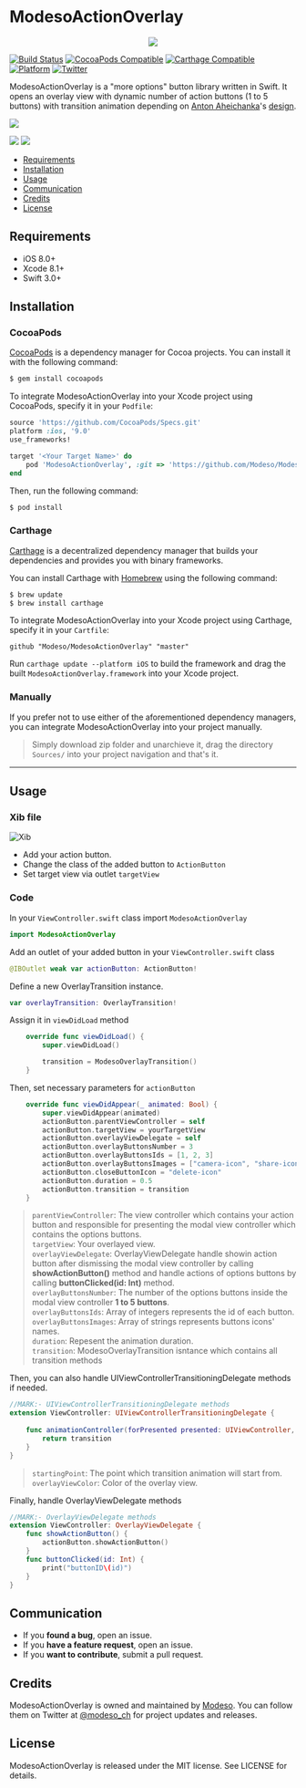 # ModesoActionOverlay
<p align="center">
  <img src="https://media.licdn.com/mpr/mpr/shrink_200_200/AAEAAQAAAAAAAAZsAAAAJDM2NTU0MDA1LTA3YmEtNGUyMC05YmZjLTIxMDNlZWZlM2ZkMQ.png">
</p>

[![Build Status](https://img.shields.io/travis/rust-lang/rust.svg)](https://img.shields.io/travis/rust-lang/rust.svg)
[![CocoaPods Compatible](https://img.shields.io/badge/Pod-compatible-4BC51D.svg
)](https://cocoapods.org
)
[![Carthage Compatible](https://img.shields.io/badge/Carthage-compatible-4BC51D.svg?style=flat)](https://github.com/Carthage/Carthage)
[![Platform](https://img.shields.io/badge/Platform-iOS-d3d3d3.svg)]()
[![Twitter](https://img.shields.io/badge/twitter-@modeso_ch-0B0032.svg?style=flat)](http://twitter.com/AlamofireSF)

ModesoActionOverlay is a "more options" button library written in Swift. It opens an overlay view with dynamic number of action buttons (1 to 5 buttons) with transition animation depending on [Anton Aheichanka](https://dribbble.com/madebyanton)'s [design](https://dribbble.com/shots/1977070-Profile-Screen-Animation).

![](https://github.com/Modeso/ModesoActionOverlay/blob/master/ModesoActionOverlay_1.gif)

![](https://github.com/Modeso/ModesoActionOverlay/blob/master/ModesoActionOverlay_2.gif)
![](https://github.com/Modeso/ModesoActionOverlay/blob/master/ModesoActionOverlay_3.gif)

- [Requirements](#requirements)
- [Installation](#installation)
- [Usage](#usage)
- [Communication](#communication)
- [Credits](#credits)
- [License](#license)

## Requirements

- iOS 8.0+
- Xcode 8.1+
- Swift 3.0+


## Installation

### CocoaPods

[CocoaPods](http://cocoapods.org) is a dependency manager for Cocoa projects. You can install it with the following command:

```bash
$ gem install cocoapods
```

To integrate ModesoActionOverlay into your Xcode project using CocoaPods, specify it in your `Podfile`:

```ruby
source 'https://github.com/CocoaPods/Specs.git'
platform :ios, '9.0'
use_frameworks!

target '<Your Target Name>' do
    pod 'ModesoActionOverlay', :git => 'https://github.com/Modeso/ModesoActionOverlay.git'
end
```

Then, run the following command:

```bash
$ pod install
```

### Carthage

[Carthage](https://github.com/Carthage/Carthage) is a decentralized dependency manager that builds your dependencies and provides you with binary frameworks.

You can install Carthage with [Homebrew](http://brew.sh/) using the following command:

```bash
$ brew update
$ brew install carthage
```

To integrate ModesoActionOverlay into your Xcode project using Carthage, specify it in your `Cartfile`:

```ogdl
github "Modeso/ModesoActionOverlay" "master"
```

Run `carthage update --platform iOS` to build the framework and drag the built `ModesoActionOverlay.framework` into your Xcode project.

### Manually

If you prefer not to use either of the aforementioned dependency managers, you can integrate ModesoActionOverlay into your project manually.
> Simply download zip folder and unarchieve it, drag the directory `Sources/` into your project navigation and that's it.
---

## Usage

### Xib file

<img src="https://github.com/Modeso/ModesoActionOverlay/blob/master/Xib.png" alt="Xib">

- Add your action button.
- Change the class of the added button to `ActionButton`
- Set target view via outlet `targetView` 

### Code

In your `ViewController.swift` class import `ModesoActionOverlay`
```swift
import ModesoActionOverlay
```
Add an outlet of your added button in your `ViewController.swift` class
```swift
@IBOutlet weak var actionButton: ActionButton!
```
Define a new OverlayTransition instance.
```swift
var overlayTransition: OverlayTransition!
```
Assign it in `viewDidLoad` method
```swift
    override func viewDidLoad() {
        super.viewDidLoad()

        transition = ModesoOverlayTransition()
    }
```
Then, set necessary parameters for `actionButton`
```swift
    override func viewDidAppear(_ animated: Bool) {
        super.viewDidAppear(animated)
        actionButton.parentViewController = self
        actionButton.targetView = yourTargetView
        actionButton.overlayViewDelegate = self
        actionButton.overlayButtonsNumber = 3
        actionButton.overlayButtonsIds = [1, 2, 3]
        actionButton.overlayButtonsImages = ["camera-icon", "share-icon", "cloud-icon"]
        actionButton.closeButtonIcon = "delete-icon"
        actionButton.duration = 0.5
        actionButton.transition = transition
    }
```
> `parentViewController`: The view controller which contains your action button and responsible for presenting the modal view controller which contains the options buttons.<br>
> `targetView`: Your overlayed view.<br>
> `overlayViewDelegate`: OverlayViewDelegate handle showin action button after dismissing the modal view controller by calling **showActionButton()** method and handle actions of options buttons by calling **buttonClicked(id: Int)** method.<br>
> `overlayButtonsNumber`: The number of the options buttons inside the modal view controller **1 to 5 buttons**.<br>
> `overlayButtonsIds`: Array of integers represents the id of each button.<br>
> `overlayButtonsImages`: Array of strings represents buttons icons' names.<br>
> `duration`: Repesent the animation duration.<br>
> `transition`: ModesoOverlayTransition isntance which contains all transition methods 

Then, you can also handle UIViewControllerTransitioningDelegate methods
if needed.
```swift
//MARK:- UIViewControllerTransitioningDelegate methods
extension ViewController: UIViewControllerTransitioningDelegate {
    
    func animationController(forPresented presented: UIViewController, presenting: UIViewController, source: UIViewController) -> UIViewControllerAnimatedTransitioning? {
        return transition
    }
}
```
> `startingPoint`: The point which transition animation will start from.
> `overlayViewColor`: Color of the overlay view.

Finally, handle OverlayViewDelegate methods

```swift
//MARK:- OverlayViewDelegate methods
extension ViewController: OverlayViewDelegate {
    func showActionButton() {
        actionButton.showActionButton()
    }
    func buttonClicked(id: Int) {
        print("buttonID\(id)")
    }
}
```

## Communication

- If you **found a bug**, open an issue.
- If you **have a feature request**, open an issue.
- If you **want to contribute**, submit a pull request.

## Credits

ModesoActionOverlay is owned and maintained by [Modeso](http://modeso.ch). You can follow them on Twitter at [@modeso_ch](https://twitter.com/modeso_ch) for project updates and releases.

## License

ModesoActionOverlay is released under the MIT license. See LICENSE for details.
